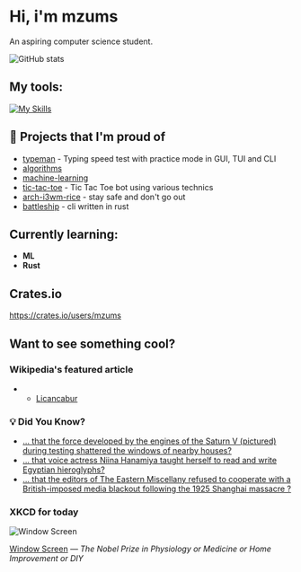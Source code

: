 # Hi, i'm mzums
An aspiring computer science student.  

![GitHub stats](https://github-readme-stats.vercel.app/api?username=mzums&show_icons=true&include_all_commits=true&theme=radical)

## My tools:
  
[![My Skills](https://skillicons.dev/icons?i=rust,python,pytorch,cpp,github,linux,arch,flutter&theme=dark)](https://skillicons.dev)

## 📌 Projects that I'm proud of
<!--PINNED:START-->
- [typeman](https://github.com/mzums/typeman) -  Typing speed test with practice mode in GUI, TUI and CLI 
- [algorithms](https://github.com/mzums/algorithms)
- [machine-learning](https://github.com/mzums/machine-learning)
- [tic-tac-toe](https://github.com/mzums/tic-tac-toe) - Tic Tac Toe bot using various technics
- [arch-i3wm-rice](https://github.com/mzums/arch-i3wm-rice) - stay safe and don't go out
- [battleship](https://github.com/mzums/battleship) - cli written in rust
<!--PINNED:END-->

## Currently learning:
- **ML**
- **Rust**

## Crates.io
https://crates.io/users/mzums

## Want to see something cool?

### Wikipedia's featured article
- <!--WIKI:START-->
  - [Licancabur](https://en.wikipedia.org/wiki/Licancabur)
<!--WIKI:END-->

### 💡 Did You Know?
<!--DYK:START-->
  - [... that the force developed by the engines of the Saturn V (pictured) during testing shattered the windows of nearby houses?](https://en.wikipedia.org/wiki/Saturn_V)
  - [... that voice actress Niina Hanamiya taught herself to read and write Egyptian hieroglyphs?](https://en.wikipedia.org/wiki/Niina_Hanamiya)
  - [... that the editors of The Eastern Miscellany refused to cooperate with a British-imposed media blackout following the 1925 Shanghai massacre ?](https://en.wikipedia.org/wiki/The_Eastern_Miscellany)
<!--DYK:END-->

### XKCD for today
<!--XKCD:START-->
![Window Screen](https://imgs.xkcd.com/comics/window_screen.png)

[Window Screen](https://xkcd.com/3151) — *The Nobel Prize in Physiology or Medicine or Home Improvement or DIY*
<!--XKCD:END-->
